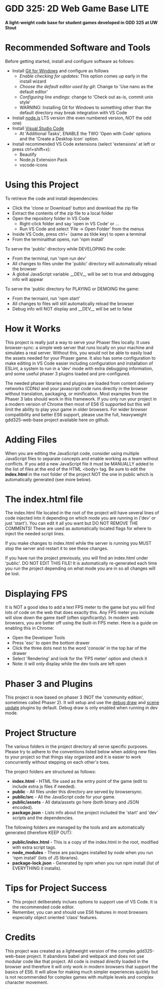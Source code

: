 # GDD 325: 2D Web Game Base LITE
#### A light-weight code base for student games developed in GDD 325 at UW Stout

# Recommended Software and Tools
Before getting started, install and configure software as follows:
- Install [Git for Windows](https://git-scm.com/download/win) and configure as follows
  - _Enable checking for updates_: This option comes up early in the install wizard
  - _Choose the default editor used by git_: Change to 'Use nano as the default editor'
  - _Configuring line endings_: change to 'Check out as-is, commit unix style'
  - WARNING: Installing Git for Windows to something other than the default directory may break integration with VS Code
- Install [node.js](https://nodejs.org/) LTS version (the even numbered version, NOT the odd one)
- Install [Visual Studio Code](https://code.visualstudio.com/)
  - At 'Additional Tasks', ENABLE the TWO 'Open with Code' options and the 'Create a Desktop Icon' option.
- Install recommended VS Code extensions (select 'extensions' at left or press ctrl+shift+x):
  - Beautify
  - Node.js Extension Pack
  - vscode-icons

# Using this Project
To retrieve the code and install dependencies:
- Click the 'clone or Download' button and download the zip file
- Extract the contents of the zip file to a local folder
- Open the repository folder in VS Code
  - Right-click folder and say 'open in VS Code' or ...
  - Run VS Code and select 'File -> Open Folder' from the menus
- Inside VS Code, press ctrl+` (same as tilde key) to open a terminal
- From the terminalthat opens, run 'npm install'

To serve the 'public' directory while DEVELOPING the code:
- From the terminal, run 'npm run dev'
- All changes to files under the 'public' directory will automatically reload the browser
- A global JavaScript variable \_\_DEV__ will be set to true and debugging info will appear

To serve the 'public directory for PLAYING or DEMOING the game:
- From the termainl, run 'npm start'
- All changes to files will still automatically reload the browser
- Debug info will NOT display and \_\_DEV__ will be set to false

# How it Works
This project is really just a way to serve your Phaser files locally. It uses browser-sync: a simple web server that runs
locally on your machine and simulates a real server. Without this, you would not be able to easily load the assets needed
for your Phaser game. It also has some configuration to make editing in VS Code easier including configuration and
installation of ESLint, a system to run in a 'dev' mode with extra debugging information, and some useful phaser 3
plugins loaded and pre-configured.

The needed phaser libraries and plugins are loaded from content delivery networks (CDNs) and your javascript code runs
directly in the browser without translation, packaging, or minification. Most examples from the Phaser 3 labs should work
in this framework. If you only run your project in a modern version of Chrome then most of ES6 IS supported but this will
limit the ability to play your game in older browsers. For wider browser compatibility and better ES6 support, please use
the full, heavyweight gdd325-web-base project available here on github.

# Adding Files
When you are editing the JavaScript code, consider using multiple JavaScript files to separate concepts and enable working
as a team without conflicts. If you add a new JavaScript file it must be MANUALLY added to the list of files at the end of the 
HTML \<body> tag. Be sure to edit the __index.html__ in the root folder of the project NOT the one in public which is
automatically generated (see more below).

# The index.html file
The index.html file located in the root of the project will have several lines of code injected into it depending on which 
mode you are running in ('dev' or just 'start'). You can edit it all you want but DO NOT REMOVE THE COMMENTS! These are used 
as automatically located flags for where to inject the needed script lines.

If you make changes to index.html while the server is running you MUST stop the server and restart it to see these changes.

If you have run the project previously, you will find an index.html under 'public'.  DO NOT EDIT THIS FILE! It is
automatically re-generated each time you run the project depending on what mode you are in so all changes will be lost.

# Displaying FPS
It is NOT a good idea to add a text FPS meter to the game but you will find lots of code on the web that does exactly this. 
Any FPS meter you include will slow down the game itself (often significantly). In modern web browsers, you are better off 
using the built-in FPS meter. Here is a guide on enabling this in Chrome:
- Open the Developer Tools
- Press 'esc' to open the bottom drawer
- Click the three dots next to the word 'console' in the top bar of the drawer
- Select 'Rendering' and look for the 'FPS meter' option and check it
- Note: it will only display while the dev tools are left open

# Phaser 3 and Plugins
This project is now based on phaser 3 (NOT the 'community edition', sometimes called Phaser 2). It will setup and use the
[debug draw](https://github.com/samme/phaser-plugin-debug-draw) and
[scene update](https://github.com/samme/phaser-plugin-update) plugins by default. Debug draw is only enabled when running
in dev mode.

# Project Structure
The various folders in the project directory all serve specific purposes. Please try to adhere to the conventions listed
below when adding new files to your project so that things stay organized and it is easier to work concurrently without
stepping on each other's toes.

The project folders are structured as follows:
* __index.html__ - HTML file used as the entry point of the game (edit to include extra js files if needed).
* __public__ - All files under this directory are served by browsersync.
* __public/src__ - All the JavaScript code for your game.
* __public/assets__ - All data/assets go here (both binary and JSON encoded).
* __package.json__ - Lists info about the project included the 'start' and 'dev' scripts and the dependencies.

The following folders are managed by the tools and are automatically generated (therefore KEEP OUT):
* __public/index.html__ - This is a copy of the index.html in the root, modified with extra script tags.
* __node_modules__ - These are packages installed by node when you run 'npm install' (lots of JS libraries).
* __package-lock.json__ - Generated by npm when you run npm install (list of EVERYTHING it installs).

# Tips for Project Success
- This project deliberately inclues options to support use of VS Code. It is the recommended code editor.
- Remember, you can and should use ES6 features in most browsers especially object oriented 'class' features.

# Credits
This project was created as a lightweight version of the complex gdd325-web-base project. It abandons babel and webpack
and does not use modular code like that project. All code is instead directly loaded in the browser and therefore it will
only work in modern browsers that support the basics of ES6. It will allow for making much simpler experiences quickly
but is not recommended for complex games with multiple levels and complex character movement.
